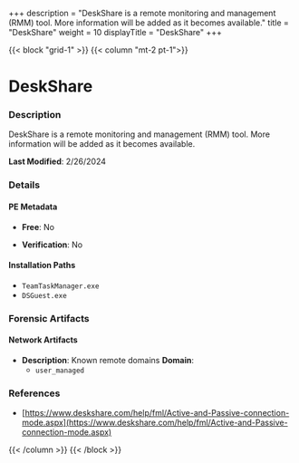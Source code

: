 +++
description = "DeskShare is a remote monitoring and management (RMM) tool. More information will be added as it becomes available."
title = "DeskShare"
weight = 10
displayTitle = "DeskShare"
+++


{{< block "grid-1" >}}
{{< column "mt-2 pt-1">}}

# DeskShare


### Description

DeskShare is a remote monitoring and management (RMM) tool. More information will be added as it becomes available.



**Last Modified**: 2/26/2024

### Details


#### PE Metadata


- **Free**: No

- **Verification**: No




#### Installation Paths
- `TeamTaskManager.exe`
- `DSGuest.exe`

### Forensic Artifacts




#### Network Artifacts

- **Description**: Known remote domains
  **Domain**:
    - `user_managed`





### References
- [https://www.deskshare.com/help/fml/Active-and-Passive-connection-mode.aspx](https://www.deskshare.com/help/fml/Active-and-Passive-connection-mode.aspx)



{{< /column >}}
{{< /block >}}
